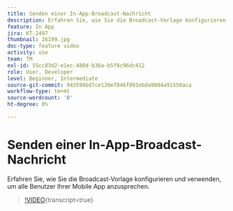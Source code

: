 ```yaml
---
title: Senden einer In-App-Broadcast-Nachricht
description: Erfahren Sie, wie Sie die Broadcast-Vorlage konfigurieren und verwenden, um alle Benutzer Ihrer Mobile App anzusprechen.
feature: In App
jira: KT-2497
thumbnail: 26199.jpg
doc-type: feature video
activity: use
team: TM
exl-id: 55cc83d2-e1ec-488d-b36a-b5f8c96dc412
role: User, Developer
level: Beginner, Intermediate
source-git-commit: 943599bd7ce139ef846f093ebda9084a91550aca
workflow-type: tm+mt
source-wordcount: '0'
ht-degree: 0%

---
```


# Senden einer In-App-Broadcast-Nachricht

Erfahren Sie, wie Sie die Broadcast-Vorlage konfigurieren und verwenden, um alle Benutzer Ihrer Mobile App anzusprechen.

>[!VIDEO](https://video.tv.adobe.com/v/26199?learn=on){transcript=true}
